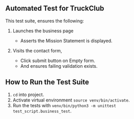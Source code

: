 ## Automated Test for TruckClub

This test suite, ensures the following:

   1. Launches the business page
         - Asserts the Mission Statement is displayed.

   2. Visits the contact form,
         - Click submit button on Empty form.
         - And ensures failing validation exists.


## How to Run the Test Suite

   1. `cd` into project.
   2. Activate virtual environment `source venv/bin/activate`.
   3. Run the tests with `venv/bin/python3 -m unittest test_script.business_test`.